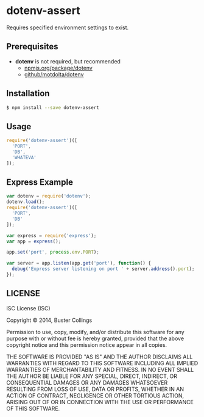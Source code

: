 # dotenv-assert

Requires specified environment settings to exist.

## Prerequisites
- **dotenv** is not required, but recommended
  - [npmjs.org/package/dotenv](https://www.npmjs.org/package/dotenv)
  - [github/motdolta/dotenv](https://github.com/motdotla/dotenv)

## Installation
```sh
$ npm install --save dotenv-assert
```

## Usage
```javascript
require('dotenv-assert')([
  'PORT',
  'DB',
  'WHATEVA'
]);
```

## Express Example
```javascript
var dotenv = require('dotenv');
dotenv.load();
require('dotenv-assert')([
  'PORT',
  'DB'
]);

var express = require('express');
var app = express();

app.set('port', process.env.PORT);

var server = app.listen(app.get('port'), function() {
  debug('Express server listening on port ' + server.address().port);
});
```

## LICENSE

ISC License (ISC)

Copyright &copy; 2014, Buster Collings

Permission to use, copy, modify, and/or distribute this software for any purpose with or without fee is hereby granted, provided that the above copyright notice and this permission notice appear in all copies.

THE SOFTWARE IS PROVIDED "AS IS" AND THE AUTHOR DISCLAIMS ALL WARRANTIES WITH REGARD TO THIS SOFTWARE INCLUDING ALL IMPLIED WARRANTIES OF MERCHANTABILITY AND FITNESS. IN NO EVENT SHALL THE AUTHOR BE LIABLE FOR ANY SPECIAL, DIRECT, INDIRECT, OR CONSEQUENTIAL DAMAGES OR ANY DAMAGES WHATSOEVER RESULTING FROM LOSS OF USE, DATA OR PROFITS, WHETHER IN AN ACTION OF CONTRACT, NEGLIGENCE OR OTHER TORTIOUS ACTION, ARISING OUT OF OR IN CONNECTION WITH THE USE OR PERFORMANCE OF THIS SOFTWARE.
